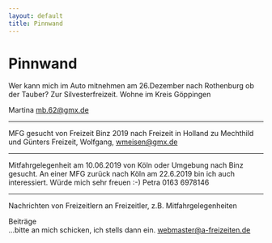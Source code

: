 ```yaml
---
layout: default
title: Pinnwand
---
```

# Pinnwand

Wer kann mich im Auto mitnehmen
am 26.Dezember nach Rothenburg ob der Tauber?
Zur Silvesterfreizeit.
Wohne im Kreis Göppingen

Martina
<mb.62@gmx.de>

--------------------------------------------------------------------

MFG gesucht von Freizeit Binz 2019 nach Freizeit in Holland zu Mechthild und Günters Freizeit, 
Wolfgang, 
<wmeisen@gmx.de>

--------------------------------------------------------------------

Mitfahrgelegenheit am 10.06.2019 von Köln oder Umgebung nach Binz gesucht.
An einer MFG zurück nach Köln am 22.6.2019 bin ich auch interessiert. Würde mich sehr freuen :-)  Petra 0163 6978146

--------------------------------------------------------------------

Nachrichten von Freizeitlern an Freizeitler, z.B.
Mitfahrgelegenheiten

Beiträge<br>
...bitte an mich schicken, ich stells dann ein.
<webmaster@a-freizeiten.de>

